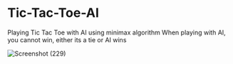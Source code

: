 # Tic-Tac-Toe-AI
Playing Tic Tac Toe with AI using minimax algorithm
When playing with AI, you cannot win, either its a tie or AI wins

![Screenshot (229)](https://user-images.githubusercontent.com/68220390/188142352-eb28fa20-367d-4c51-8870-78c734eaab10.png)
